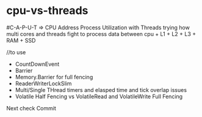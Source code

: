 # cpu-vs-threads
#C-A-P-U-T => CPU Address Process Utilization with Threads
trying how multi cores and threads fight to process data between cpu + L1 + L2 + L3 + RAM + SSD

//to use
+ CountDownEvent
+ Barrier 
+ Memory.Barrier for full fencing 
+ ReaderWriterLockSlim  
+ Multi/Single THread timers and elasped time and tick overlap issues
+ Volatile Half Fencing vs VolatileRead and VolatileWrite Full Fencing

Next check Commit
